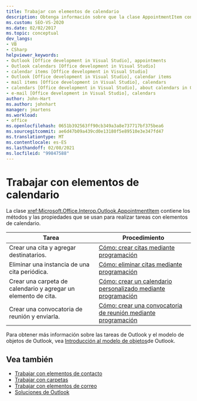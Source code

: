 ```yaml
---
title: Trabajar con elementos de calendario
description: Obtenga información sobre que la clase AppointmentItem contiene los métodos y las propiedades que se usan para realizar tareas con elementos de calendario.
ms.custom: SEO-VS-2020
ms.date: 02/02/2017
ms.topic: conceptual
dev_langs:
- VB
- CSharp
helpviewer_keywords:
- Outlook [Office development in Visual Studio], appointments
- Outlook calendars [Office development in Visual Studio]
- calendar items [Office development in Visual Studio]
- Outlook [Office development in Visual Studio], calendar items
- mail items [Office development in Visual Studio], calendars
- calendars [Office development in Visual Studio], about calendars in Outlook
- e-mail [Office development in Visual Studio], calendars
author: John-Hart
ms.author: johnhart
manager: jmartens
ms.workload:
- office
ms.openlocfilehash: 0651b392563ff90cb349a3a8e737717bf375bea6
ms.sourcegitcommit: ae6d47b09a439cd0e13180f5e89510e3e347fd47
ms.translationtype: MT
ms.contentlocale: es-ES
ms.lasthandoff: 02/08/2021
ms.locfileid: "99847588"
---
```

# <a name="work-with-calendar-items"></a>Trabajar con elementos de calendario
  La clase <xref:Microsoft.Office.Interop.Outlook.AppointmentItem> contiene los métodos y las propiedades que se usan para realizar tareas con elementos de calendario.

|Tarea|Procedimiento|
|----------|---------------|
|Crear una cita y agregar destinatarios.|[Cómo: crear citas mediante programación](../vsto/how-to-programmatically-create-appointments.md)|
|Eliminar una instancia de una cita periódica.|[Cómo: eliminar citas mediante programación](../vsto/how-to-programmatically-delete-appointments.md)|
|Crear una carpeta de calendario y agregar un elemento de cita.|[Cómo: crear un calendario personalizado mediante programación](../vsto/how-to-programmatically-create-a-custom-calendar.md)|
|Crear una convocatoria de reunión y enviarla.|[Cómo: crear una convocatoria de reunión mediante programación](../vsto/how-to-programmatically-create-a-meeting-request.md)|

 Para obtener más información sobre las tareas de Outlook y el modelo de objetos de Outlook, vea [Introducción al modelo de objetos](../vsto/outlook-object-model-overview.md)de Outlook.

## <a name="see-also"></a>Vea también
- [Trabajar con elementos de contacto](../vsto/working-with-contact-items.md)
- [Trabajar con carpetas](../vsto/working-with-folders.md)
- [Trabajar con elementos de correo](../vsto/working-with-mail-items.md)
- [Soluciones de Outlook](../vsto/outlook-solutions.md)
